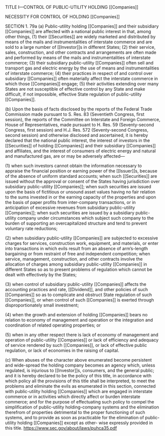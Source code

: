 TITLE I—CONTROL OF PUBLIC-UTILITY HOLDING [[Companies]]

NECESSITY FOR CONTROL OF HOLDING [[Companies]]

SECTION 1. 79a (a) Public-utility holding [[Companies]] and their subsidiary [[Companies]] are affected with a national public interest in that, among other things, (1) their [[Securities]] are widely marketed and distributed by means of the mails and instrumentalities of interstate commerce and are sold to a large number of [[Investor]]s in different States; (2) their service, sales, construction, and other contracts and arrangements are often made and performed by means of the mails and instrumentalities of interstate commerce; (3) their subsidiary public-utility [[Companies]] often sell and transport gas and electric energy by the use of means and instrumentalities of interstate commerce; (4) their practices in respect of and control over subsidiary [[Companies]] often materially affect the interstate commerce in which those [[Companies]] engage; (5) their activities extending over many States are not susceptible of effective control by any State and make difficult, if not impossible, effective State regulation of public-utility [[Companies]].

(b) Upon the basis of facts disclosed by the reports of the Federal Trade Commission made pursuant to S. Res. 83 (Seventieth Congress, first session), the reports of the Committee on Interstate and Foreign Commerce, House of Representatives, made pursuant to H. Res. 59 (Seventy-second Congress, first session) and H.J. Res. 572 (Seventy-second Congress, second session) and otherwise disclosed and ascertained, it is hereby declared that the national public interest, the interest of investors in the [[Securities]] of holding [[Companies]] and their subsidiary [[Companies]] and affiliates, and the interest of consumers of electric energy and natural and manufactured gas, are or may be adversely affected—

(1) when such investors cannot obtain the information necessary to appraise the financial position or earning power of the [[Issuer]]s, because of the absence of uniform standard accounts; when such [[Securities]] are issued without the approval or consent of the States having jurisdiction over subsidiary public-utility [[Companies]]; when such securities are issued upon the basis of fictitious or unsound asset values having no fair relation to the sums invested in or the earning capacity of the properties and upon the basis of paper profits from inter-company transactions, or in anticipation of excessive revenues from subsidiary public-utility [[Companies]]; when such securities are issued by a subsidiary public-utility company under circumstances which subject such company to the burden of supporting an overcapitalized structure and tend to prevent voluntary rate reductions;

(2) when subsidiary public-utility [[Companies]] are subjected to excessive charges for services, construction work, equipment, and materials, or enter into transactions in which evils result from an absence of arm’s-length bargaining or from restraint of free and independent competition; when service, management, construction, and other contracts involve the allocation of charges among subsidiary public-utility [[Companies]] in different States so as to present problems of regulation which cannot be dealt with effectively by the States;

(3) when control of subsidiary public-utility [[Companies]] affects the accounting practices and rate, [[Dividend]], and other policies of such [[Companies]] so as to complicate and obstruct State regulation of such [[Companies]], or when control of such [[Companies]] is exerted through disproportionately small investment;

(4) when the growth and extension of holding [[Companies]] bears no relation to economy of management and operation or the integration and coordination of related operating properties; or

(5) when in any other respect there is lack of economy of management and operation of public-utility [[Companies]] or lack of efficiency and adequacy of service rendered by such [[Companies]], or lack of effective public regulation, or lack of economies in the raising of capital.

(c) When abuses of the character above enumerated become persistent and wide-spread the holding company becomes an agency which, unless regulated, is injurious to [[Investor]]s, consumers, and the general public; and it is hereby declared to be the policy of this title, in accordance with which policy all the provisions of this title shall be interpreted, to meet the problems and eliminate the evils as enumerated in this section, connected with public-utility holding [[Companies]] which are engaged in interstate commerce or in activities which directly affect or burden interstate commerce; and for the purpose of effectuating such policy to compel the simplification of public-utility holding-company systems and the elimination therefrom of properties detrimental to the proper functioning of such systems, and to provide as soon as practicable for the elimination of public-utility holding [[Companies]] except as other- wise expressly provided in this title.
https://www.sec.gov/about/laws/puhca35.pdf